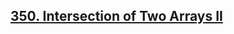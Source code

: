 ## [350. Intersection of Two Arrays II](https://leetcode.com/problems/intersection-of-two-arrays-ii)
